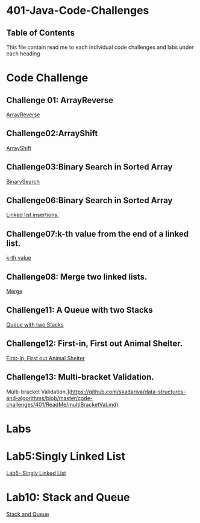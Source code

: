 # 401-Java-Code-Challenges

## Table of Contents
This file contain read me to each individual code challenges and labs under each heading

# Code Challenge

## Challenge 01: ArrayReverse
[ArrayReverse](https://github.com/skadariya/data-structures-and-algorithms/tree/master/code-challenges/401/PreWork)

## Challenge02:ArrayShift
[ArrayShift](https://github.com/skadariya/data-structures-and-algorithms/blob/master/code-challenges/401/ReadMe/ArrayShift_ReadMe.md)

## Challenge03:Binary Search in Sorted Array
[BinarySearch](https://github.com/skadariya/data-structures-and-algorithms/blob/master/code-challenges/401/ReadMe/BinarySearch.md)

## Challenge06:Binary Search in Sorted Array
[Linked list insertions.](https://github.com/skadariya/data-structures-and-algorithms/blob/master/code-challenges/401/ReadMe/LL_Insertions.md)

## Challenge07:k-th value from the end of a linked list.
[k-th value](https://github.com/skadariya/data-structures-and-algorithms/blob/master/code-challenges/401/ReadMe/kThValue.md)

## Challenge08: Merge two linked lists.
[Merge](https://github.com/skadariya/data-structures-and-algorithms/blob/master/code-challenges/401/ReadMe/merge.md)

## Challenge11: A Queue with two Stacks
[Queue with two Stacks](https://github.com/skadariya/data-structures-and-algorithms/blob/master/code-challenges/401/ReadMe/queueTwoStacks.md)

## Challenge12: First-in, First out Animal Shelter.
[First-in, First out Animal Shelter](https://github.com/skadariya/data-structures-and-algorithms/blob/master/code-challenges/401/ReadMe/queueAnimalShelter.md)

## Challenge13: Multi-bracket Validation.
Multi-bracket Validation.](https://github.com/skadariya/data-structures-and-algorithms/blob/master/code-challenges/401/ReadMe/multiBracketVal.md)

# Labs

# Lab5:Singly Linked List
[Lab5- Singly Linked List](https://github.com/skadariya/data-structures-and-algorithms/blob/master/code-challenges/401/ReadMe/SinglyLinkedList.md)

# Lab10: Stack and Queue
[Stack and Queue](https://github.com/skadariya/data-structures-and-algorithms/blob/master/code-challenges/401/ReadMe/stackQueue.md)
